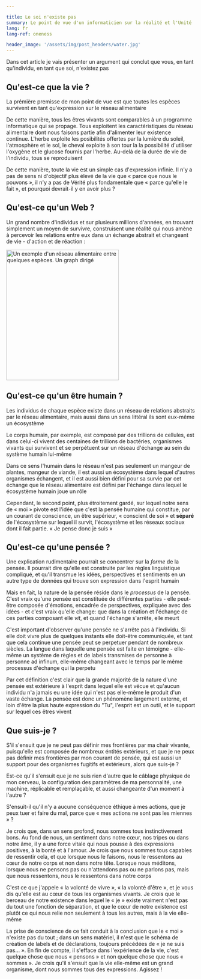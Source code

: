 ```yaml
---

title: Le soi n'existe pas
summary: Le point de vue d'un informaticien sur la réalité et l'Unité
lang: fr
lang-ref: oneness

header_image: '/assets/img/post_headers/water.jpg'
---
```


Dans cet article je vais présenter un argument qui conclut que vous, en tant qu'individu, en tant que soi, n'existez pas

## Qu'est-ce que la vie ?

La prémière premisse de mon point de vue est que toutes les espèces survivent en tant qu'expression sur le réseau alimentaire

De cette manière, tous les êtres vivants sont comparables à un programme informatique qui se propage. Tous exploitent les caractéristiques du réseau alimentaire dont nous faisons partie afin d'alimenter leur existence continue. L'herbe exploite les posibilités offertes par la lumière du soleil, l'atmosphère et le sol, le cheval exploite à son tour la la possibilité d'utiliser l'oxygène et le glucose fournis par l'herbe. Au-delà de la durée de vie de l'individu, tous se reproduisent

De cette manière, toute la vie est un simple cas d'expression infinie. Il n'y a pas de sens ni d'objectif plus élevé de la vie que « parce que nous le pouvons », il n'y a pas de Vérité plus fondamentale que « parce qu'elle le fait », et pourquoi devrait-il y en avoir plus ?

## Qu'est-ce qu'un Web ?

Un grand nombre d'individus et sur plusieurs millions d'années, en trouvant simplement un moyen de survivre, construisent une réalité qui nous amène à percevoir les relations entre eux dans un échange abstrait et changeant de vie - d'action et de réaction :

<img src="{{ '/assets/img/post_assets/oneness/food_web.png' | absolute_url }}" class="blog-full-image" style="height: 347px; width: 300px" alt="Un exemple d'un réseau alimentaire entre quelques espèces. Un graph dirigé"/>

## Qu'est-ce qu'un être humain ?

Les individus de chaque espèce existe dans un réseau de relations abstraits par le réseau alimentaire, mais aussi dans un sens littéral ils sont eux-même un écosystème

Le corps humain, par exemple, est composé par des trillions de cellules, est dans celui-ci vivent des centaines de trillions de bactéries, organismes vivants qui survivent et se perpétuent sur un réseau d'échange au sein du système humain lui-même

Dans ce sens l'humain dans le réseau n'est pas seulement un mangeur de plantes, mangeur de viande, il est aussi un écosystème dans lequel d'autres organismes échangent, et il est aussi bien défini pour sa survie par cet échange que le réseau alimentaire est défini par l'échange dans lequel le écosystème humain joue un rôle

Cependant, le second point, plus étroitement gardé, sur lequel notre sens de « moi » pivote est l'idée que c'est la pensée humaine qui constitue, par un courant de conscience, un être supérieur, « conscient de soi » et **séparé** de l'écosystème sur lequel il survit, l'écosystème et les réseaux sociaux dont il fait partie. « Je pense donc je suis »

## Qu'est-ce qu'une pensée ?

Une explication rudimentaire pourrait se concentrer sur la _forme_ de la pensée. Il pourrait dire qu'elle est construite par les régles linguistique compliqué, et qu'il transmue les idées, perspectives et sentiments en un autre type de données qui trouve son expression dans l'esprit humain

Mais en fait, la nature de la pensée réside dans le _processus_ de la pensée. C'est vraix qu'une pensée est constituée de différentes parties - elle peut-être composée d'émotions, encadrée de perspectives, expliquée avec des idées - et c'est vraix qu'elle change: que dans la création et l'échange de ces parties composant elle _vit_, et quand l'échange s'arrête, elle meurt

C'est important d'observer qu'une pensée ne s'arrête pas à l'individu. Si elle doit vivre plus de quelques instants elle doit-être communiquée, et tant que cela continue une pensée peut se perpetuer pendant de nombreux siècles. La langue dans laquelle une pensée est faite en témoigne - elle-même un système de règles et de labels transmises de personne à personne ad infinum, elle-même changeant avec le temps par le même processus d'échange qui la perpetu

Par cet définition c'est clair que la grande majorité de la nature d'une pensée est extérieure à l'esprit dans lequel elle est vécue et qu'aucun individu n'a jamais eu une idée qui n'est pas elle-même le produit d'un vaste échange. La pensée est donc un phénomène largement externe, et loin d'être la plus haute expression du "Tu", l'esprit est un outil, et le support sur lequel ces êtres vivent

## Que suis-je ?

S'il s'ensuit que je ne peut pas définir mes frontières par ma chair vivante, puisqu'elle est composée de nombreux éntités extérieurs, et que je ne peux pas définir mes frontières par mon courant de pensée, qui est aussi un support pour des organismes fugitifs et extérieurs, alors que suis-je ?

Est-ce qu'il s'ensuit que je ne suis rien d'autre que le câblage physique de mon cerveau, la configuration des paramètres de ma personnalité, une machine, réplicable et remplaçable, et aussi changeante d'un moment à l'autre ?

S'ensuit-il qu'il n'y a aucune conséquence éthique à mes actions, que je peux tuer et faire du mal, parce que « mes actions ne sont pas les miennes » ?

Je crois que, dans un sens profond, nous sommes tous instinctivement bons. Au fond de nous, un sentiment dans notre cœur, nos tripes ou dans notre âme, il y a une force vitale qui nous pousse à des expressions positives, à la bonté et à l'amour. Je crois que nous sommes tous capables de ressentir cela, et que lorsque nous le faisons, nous le ressentons au cœur de notre corps et non dans notre tête. Lorsque nous méditons, lorsque nous ne pensons pas ou n'attendons pas ou ne parlons pas, mais que nous ressentons, nous le ressentons dans notre corps

C'est ce que j'appele « la volonté de vivre », « la volonté d'être », et je vous dis qu'elle est au cœur de tous les organismes vivants. Je crois que le berceau de notre existence dans lequel le « je » existe vraiment n'est pas du tout une fonction de séparation, et que le cœur de notre existence est plutôt ce qui nous relie non seulement à tous les autres, mais à la vie elle-même

La prise de conscience de ce fait conduit à la conclusion que le « moi » n'existe pas du tout ; dans un sens matériel, il n'est que le schéma de création de labels et de déclarations, toujours précédées de « je ne suis pas… ». En fin de compte, il s'efface dans l'expérience de la vie, c'est quelque chose que nous « pensons » et non quelque chose que nous « sommes ». Je crois qu'il s'ensuit que la vie elle-même est un grand organisme, dont nous sommes tous des expressions. Agissez !